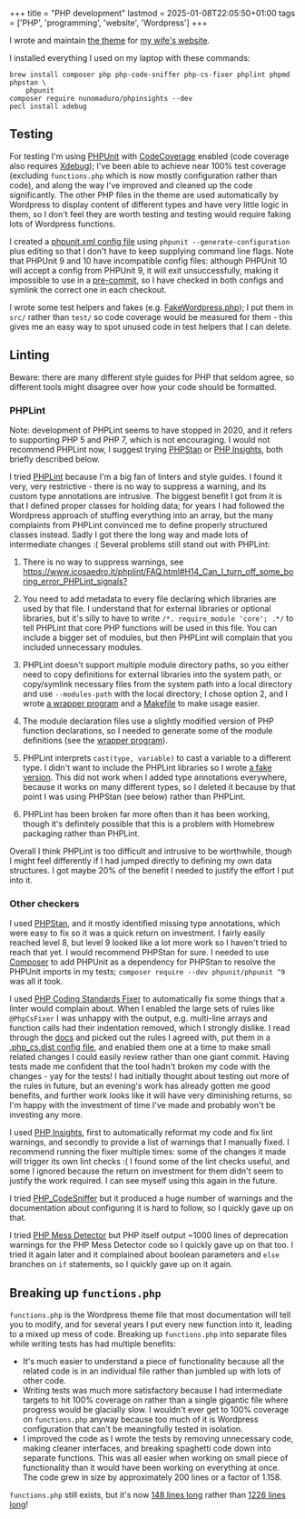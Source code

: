 +++
title = "PHP development"
lastmod = 2025-01-08T22:05:50+01:00
tags = ['PHP', 'programming', 'website', 'Wordpress']
+++

I wrote and maintain [the theme](https://github.com/tobinjt/ariane-theme) for
[my wife's website](https://www.arianetobin.ie/).

I installed everything I used on my laptop with these commands:

```shell
brew install composer php php-code-sniffer php-cs-fixer phplint phpmd phpstan \
    phpunit
composer require nunomaduro/phpinsights --dev
pecl install xdebug
```

## Testing

For testing I'm using [PHPUnit](https://phpunit.de/index.html) with
[CodeCoverage](https://github.com/sebastianbergmann/php-code-coverage) enabled
(code coverage also requires [Xdebug](https://xdebug.org/)); I've been able to
achieve near 100% test coverage (excluding `functions.php` which is now mostly
configuration rather than code), and along the way I've improved and cleaned up
the code significantly. The other PHP files in the theme are used automatically
by Wordpress to display content of different types and have very little logic in
them, so I don't feel they are worth testing and testing would require faking
lots of Wordpress functions.

I created a [phpunit.xml config
file](https://github.com/tobinjt/ariane-theme/blob/master/phpunit-10.xml) using
`phpunit --generate-configuration` plus editing so that I don't have to keep
supplying command line flags. Note that PHPUnit 9 and 10 have incompatible
config files: although PHPUnit 10 will accept a config from PHPUnit 9, it will
exit unsuccessfully, making it impossible to use in a
[pre-commit](https://www.johntobin.ie/blog/git-pre-commits/), so I have checked
in both configs and symlink the correct one in each checkout.

I wrote some test helpers and fakes (e.g.
[FakeWordpress.php](https://github.com/tobinjt/ariane-theme/blob/master/src/FakeWordpress.php));
I put them in `src/` rather than `test/` so code coverage would be measured for
them - this gives me an easy way to spot unused code in test helpers that I can
delete.

## Linting

Beware: there are many different style guides for PHP that seldom agree, so
different tools might disagree over how your code should be formatted.

### PHPLint

Note: development of PHPLint seems to have stopped in 2020, and it refers to
supporting PHP 5 and PHP 7, which is not encouraging.  I would not recommend
PHPLint now, I suggest trying [PHPStan](https://phpstan.org/) or [PHP
Insights](https://github.com/nunomaduro/phpinsights), both briefly described
below.

I tried [PHPLint](https://www.icosaedro.it/phplint/) because I'm a big fan of
linters and style guides. I found it very, very restrictive - there is no way to
suppress a warning, and its custom type annotations are intrusive. The biggest
benefit I got from it is that I defined proper classes for holding data; for
years I had followed the Wordpress approach of stuffing everything into an
array, but the many complaints from PHPLint convinced me to define properly
structured classes instead. Sadly I got there the long way and made lots of
intermediate changes :( Several problems still stand out with PHPLint:

1.  There is no way to suppress warnings, see
    <https://www.icosaedro.it/phplint/FAQ.html#H14_Can_I_turn_off_some_boring_error_PHPLint_signals?>

1.  You need to add metadata to every file declaring which libraries are used by
    that file. I understand that for external libraries or optional libraries,
    but it's silly to have to write `/*. require_module 'core'; .*/` to tell
    PHPLint that core PHP functions will be used in this file. You can include a
    bigger set of modules, but then PHPLint will complain that you included
    unnecessary modules.

1.  PHPLint doesn't support multiple module directory paths, so you either need
    to copy definitions for external libraries into the system path, or
    copy/symlink necessary files from the system path into a local directory and
    use `--modules-path` with the local directory; I chose option 2, and I wrote
    [a wrapper
    program](https://github.com/tobinjt/ariane-theme/blob/1c9a08d25a79fd299a1049d3f5497fd7b8ababc8/src/phplint-wrapper)
    and a
    [Makefile](https://github.com/tobinjt/ariane-theme/blob/1c9a08d25a79fd299a1049d3f5497fd7b8ababc8/src/Makefile)
    to make usage easier.

1.  The module declaration files use a slightly modified version of PHP function
    declarations, so I needed to generate some of the module definitions (see
    the [wrapper
    program](https://github.com/tobinjt/ariane-theme/blob/1c9a08d25a79fd299a1049d3f5497fd7b8ababc8/src/phplint-wrapper)).

1.  PHPLint interprets `cast(type, variable)` to cast a variable to a different
    type. I didn't want to include the PHPLint libraries so I wrote [a fake
    version](https://github.com/tobinjt/ariane-theme/blob/cb16b610f821900edc01cc1e1e74ac4ef4fff56e/src/Cast.php).
    This did not work when I added type annotations everywhere, because it works
    on many different types, so I deleted it because by that point I was using
    PHPStan (see below) rather than PHPLint.

1.  PHPLint has been broken far more often than it has been working, though it's
    definitely possible that this is a problem with Homebrew packaging rather
    than PHPLint.

Overall I think PHPLint is too difficult and intrusive to be worthwhile, though
I might feel differently if I had jumped directly to defining my own data
structures. I got maybe 20% of the benefit I needed to justify the effort I put
into it.

### Other checkers

I used [PHPStan](https://phpstan.org/), and it mostly identified missing type
annotations, which were easy to fix so it was a quick return on investment. I
fairly easily reached level 8, but level 9 looked like a lot more work so I
haven't tried to reach that yet. I would recommend PHPStan for sure. I needed to
use [Composer](https://getcomposer.org/) to add PHPUnit as a dependency for
PHPStan to resolve the PHPUnit imports in my tests; `composer require --dev
phpunit/phpunit ^9` was all it took.

I used [PHP Coding Standards Fixer](https://cs.symfony.com/) to automatically
fix some things that a linter would complain about. When I enabled the large
sets of rules like `@PhpCsFixer` I was unhappy with the output, e.g. multi-line
arrays and function calls had their indentation removed, which I strongly
dislike. I read through the [docs](https://cs.symfony.com/#usage) and picked out
the rules I agreed with, put them in a [.php_cs.dist config
file](https://github.com/tobinjt/ariane-theme/blob/master/.php_cs.dist), and
enabled them one at a time to make small related changes I could easily review
rather than one giant commit. Having tests made me confident that the tool
hadn't broken my code with the changes - yay for the tests! I had initially
thought about testing out more of the rules in future, but an evening's work has
already gotten me good benefits, and further work looks like it will have very
diminishing returns, so I'm happy with the investment of time I've made and
probably won't be investing any more.

I used [PHP Insights](https://github.com/nunomaduro/phpinsights), first to
automatically reformat my code and fix lint warnings, and secondly to provide a
list of warnings that I manually fixed.  I recommend running the fixer multiple
times: some of the changes it made will trigger its own lint checks :(  I found
some of the lint checks useful, and some I ignored because the return on
investment for them didn't seem to justify the work required.  I can see myself
using this again in the future.

I tried [PHP_CodeSniffer](https://github.com/squizlabs/PHP_CodeSniffer) but it
produced a huge number of warnings and the documentation about configuring it is
hard to follow, so I quickly gave up on that.

I tried [PHP Mess Detector](https://phpmd.org/) but PHP itself output ~1000
lines of deprecation warnings for the PHP Mess Detector code so I quickly gave
up on that too. I tried it again later and it complained about boolean
parameters and `else` branches on `if` statements, so I quickly gave up on it
again.

## Breaking up `functions.php`

`functions.php` is the Wordpress theme file that most documentation will tell
you to modify, and for several years I put every new function into it, leading
to a mixed up mess of code. Breaking up `functions.php` into separate files
while writing tests has had multiple benefits:

- It's much easier to understand a piece of functionality because all the
  related code is in an individual file rather than jumbled up with lots of
  other code.
- Writing tests was much more satisfactory because I had intermediate targets to
  hit 100% coverage on rather than a single gigantic file where progress would
  be glacially slow. I wouldn't ever get to 100% coverage on `functions.php`
  anyway because too much of it is Wordpress configuration that can't be
  meaningfully tested in isolation.
- I improved the code as I wrote the tests by removing unnecessary code, making
  cleaner interfaces, and breaking spaghetti code down into separate functions.
  This was all easier when working on small piece of functionality than it would
  have been working on everything at once. The code grew in size by
  approximately 200 lines or a factor of 1.158.

`functions.php` still exists, but it's now [148 lines
long](https://github.com/tobinjt/ariane-theme/blob/b7f481a3d4d988f055493fb73b15830e4b6fb025/functions.php)
rather than [1226 lines
long](https://github.com/tobinjt/ariane-theme/blob/4ad3e162332f156241a0190bf5f360e1c75692b6/functions.php)!
